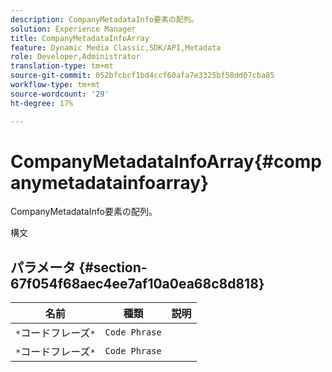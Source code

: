 ```yaml
---
description: CompanyMetadataInfo要素の配列。
solution: Experience Manager
title: CompanyMetadataInfoArray
feature: Dynamic Media Classic,SDK/API,Metadata
role: Developer,Administrator
translation-type: tm+mt
source-git-commit: 052bfcbcf1bd4ccf60afa7e3325bf58dd07cba85
workflow-type: tm+mt
source-wordcount: '29'
ht-degree: 17%

---
```



# CompanyMetadataInfoArray{#companymetadatainfoarray}

CompanyMetadataInfo要素の配列。

構文

## パラメータ {#section-67f054f68aec4ee7af10a0ea68c8d818}

| 名前 | 種類 | 説明 |
|---|---|---|
| `*`コードフレーズ`*` | `Code Phrase` |  |
| `*`コードフレーズ`*` | `Code Phrase` |  |

